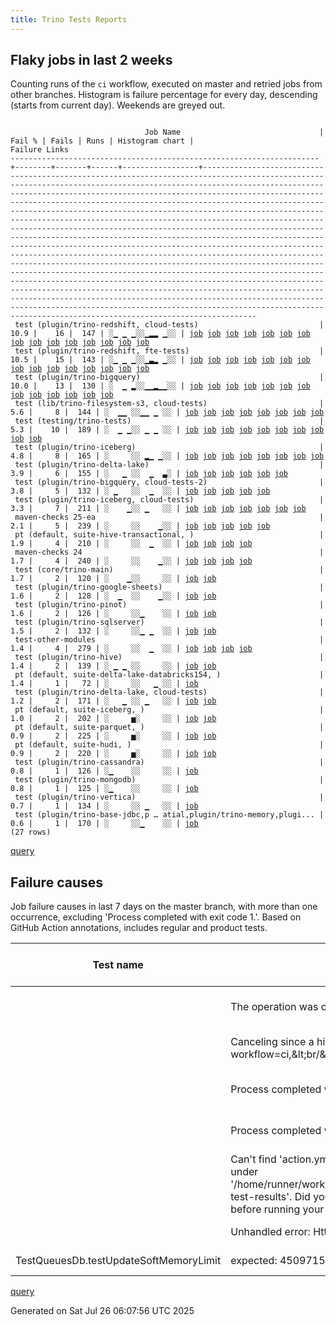 ```yaml
---
title: Trino Tests Reports
---
```


## Flaky jobs in last 2 weeks

Counting runs of the `ci` workflow, executed on master and retried jobs from other branches.
Histogram is failure percentage for every day, descending (starts from current day).
Weekends are greyed out.
<pre><code>
                              Job Name                               | Fail % | Fails | Runs | Histogram chart |                                                                                                                                                                                                                                                                                                                                                                                                                                                                                                                                                                                                                  Failure Links                                                                                                                                                                                                                                                                                                                                                                                                                                                                                                                                                                                                                   
---------------------------------------------------------------------+--------+-------+------+-----------------+--------------------------------------------------------------------------------------------------------------------------------------------------------------------------------------------------------------------------------------------------------------------------------------------------------------------------------------------------------------------------------------------------------------------------------------------------------------------------------------------------------------------------------------------------------------------------------------------------------------------------------------------------------------------------------------------------------------------------------------------------------------------------------------------------------------------------------------------------------------------------------------------------------------------------------------------------------------------------------------------------------------------------------------------------------------------------------------------------------------------------------------------------------------------------------------------------------------------------------------------------
 test (plugin/trino-redshift, cloud-tests)                           |   10.9 |    16 |  147 | ░▁ ▁ ▁░░▁▂▂ ▁░░ | <a href="https://github.com/trinodb/trino/actions/runs/16514928558/job/46703899539">job</a> <a href="https://github.com/trinodb/trino/actions/runs/16514939863/job/46703918320">job</a> <a href="https://github.com/trinodb/trino/actions/runs/16521560222/job/46724452150">job</a> <a href="https://github.com/trinodb/trino/actions/runs/16468668606/job/46552262358">job</a> <a href="https://github.com/trinodb/trino/actions/runs/16413856588/job/46375164257">job</a> <a href="https://github.com/trinodb/trino/actions/runs/16366096429/job/46243604181">job</a> <a href="https://github.com/trinodb/trino/actions/runs/16373506869/job/46267622482">job</a> <a href="https://github.com/trinodb/trino/actions/runs/16338458941/job/46155240207">job</a> <a href="https://github.com/trinodb/trino/actions/runs/16338468375/job/46155271376">job</a> <a href="https://github.com/trinodb/trino/actions/runs/16338524184/job/46155428092">job</a> <a href="https://github.com/trinodb/trino/actions/runs/16340190285/job/46160726365">job</a> <a href="https://github.com/trinodb/trino/actions/runs/16312399138/job/46070578596">job</a> <a href="https://github.com/trinodb/trino/actions/runs/16312399138/job/46070578596">job</a> <a href="https://github.com/trinodb/trino/actions/runs/16314558028/job/46077296871">job</a> <a href="https://github.com/trinodb/trino/actions/runs/16314586610/job/46077391665">job</a>  
 test (plugin/trino-redshift, fte-tests)                             |   10.5 |    15 |  143 | ░▁ ▁ ▁░░▁▃▂ ▁░░ | <a href="https://github.com/trinodb/trino/actions/runs/16514928558/job/46703899535">job</a> <a href="https://github.com/trinodb/trino/actions/runs/16514939863/job/46703918331">job</a> <a href="https://github.com/trinodb/trino/actions/runs/16521560222/job/46724452182">job</a> <a href="https://github.com/trinodb/trino/actions/runs/16468668606/job/46552262364">job</a> <a href="https://github.com/trinodb/trino/actions/runs/16413856588/job/46375164286">job</a> <a href="https://github.com/trinodb/trino/actions/runs/16373506869/job/46267622530">job</a> <a href="https://github.com/trinodb/trino/actions/runs/16338458941/job/46155240220">job</a> <a href="https://github.com/trinodb/trino/actions/runs/16338468375/job/46155271374">job</a> <a href="https://github.com/trinodb/trino/actions/runs/16338524184/job/46155428075">job</a> <a href="https://github.com/trinodb/trino/actions/runs/16340190285/job/46160726392">job</a> <a href="https://github.com/trinodb/trino/actions/runs/16312399138/job/46070578576">job</a> <a href="https://github.com/trinodb/trino/actions/runs/16312399138/job/46070578576">job</a> <a href="https://github.com/trinodb/trino/actions/runs/16314558028/job/46077296703">job</a> <a href="https://github.com/trinodb/trino/actions/runs/16314586610/job/46077391650">job</a> <a href="https://github.com/trinodb/trino/actions/runs/16264354545/job/45916650332">job</a>  
 test (plugin/trino-bigquery)                                        |   10.0 |    13 |  130 | ░  ▁ ▂░░▁▁▂▁▁░░ | <a href="https://github.com/trinodb/trino/actions/runs/16495320923/job/46639616747">job</a> <a href="https://github.com/trinodb/trino/actions/runs/16468665379/job/46552251946">job</a> <a href="https://github.com/trinodb/trino/actions/runs/16413856588/job/46375164081">job</a> <a href="https://github.com/trinodb/trino/actions/runs/16415292042/job/46379781823">job</a> <a href="https://github.com/trinodb/trino/actions/runs/16367773287/job/46248957533">job</a> <a href="https://github.com/trinodb/trino/actions/runs/16338458941/job/46155240117">job</a> <a href="https://github.com/trinodb/trino/actions/runs/16340190285/job/46160726226">job</a> <a href="https://github.com/trinodb/trino/actions/runs/16314253058/job/46076316084">job</a> <a href="https://github.com/trinodb/trino/actions/runs/16314558028/job/46077296568">job</a> <a href="https://github.com/trinodb/trino/actions/runs/16316309279/job/46083000509">job</a> <a href="https://github.com/trinodb/trino/actions/runs/16317021904/job/46085375402">job</a> <a href="https://github.com/trinodb/trino/actions/runs/16286778308/job/45987158489">job</a> <a href="https://github.com/trinodb/trino/actions/runs/16264354545/job/45916650217">job</a>                                                                                                                                                                  
 test (lib/trino-filesystem-s3, cloud-tests)                         |    5.6 |     8 |  144 | ░  ▁▁ ░░▁▁ ▁ ░░ | <a href="https://github.com/trinodb/trino/actions/runs/16470269992/job/46557532671">job</a> <a href="https://github.com/trinodb/trino/actions/runs/16470269992/job/46557532671">job</a> <a href="https://github.com/trinodb/trino/actions/runs/16455334709/job/46510898787">job</a> <a href="https://github.com/trinodb/trino/actions/runs/16372959138/job/46265782639">job</a> <a href="https://github.com/trinodb/trino/actions/runs/16372959138/job/46265782639">job</a> <a href="https://github.com/trinodb/trino/actions/runs/16372959138/job/46265782639">job</a> <a href="https://github.com/trinodb/trino/actions/runs/16338458941/job/46155240102">job</a> <a href="https://github.com/trinodb/trino/actions/runs/16286778308/job/45987158485">job</a>                                                                                                                                                                                                                                                                                                                                                                                                                                                                                                                                                                                  
 test (testing/trino-tests)                                          |    5.3 |    10 |  189 | ░  ▁ ▁░░ ▁ ▁ ░░ | <a href="https://github.com/trinodb/trino/actions/runs/16470269992/job/46557532711">job</a> <a href="https://github.com/trinodb/trino/actions/runs/16470269992/job/46557532711">job</a> <a href="https://github.com/trinodb/trino/actions/runs/16416336635/job/46383132332">job</a> <a href="https://github.com/trinodb/trino/actions/runs/16416336635/job/46383132332">job</a> <a href="https://github.com/trinodb/trino/actions/runs/16374516990/job/46271044551">job</a> <a href="https://github.com/trinodb/trino/actions/runs/16336947765/job/46150887081">job</a> <a href="https://github.com/trinodb/trino/actions/runs/16340190285/job/46160726417">job</a> <a href="https://github.com/trinodb/trino/actions/runs/16314253058/job/46076316209">job</a> <a href="https://github.com/trinodb/trino/actions/runs/16305254718/job/46049824034">job</a> <a href="https://github.com/trinodb/trino/actions/runs/16305254718/job/46049824034">job</a>                                                                                                                                                                                                                                                                                                                                                                                                                  
 test (plugin/trino-iceberg)                                         |    4.8 |     8 |  165 | ░     ░░ ▂▁ ▁░░ | <a href="https://github.com/trinodb/trino/actions/runs/16333600844/job/46141348476">job</a> <a href="https://github.com/trinodb/trino/actions/runs/16334740729/job/46144513177">job</a> <a href="https://github.com/trinodb/trino/actions/runs/16336947765/job/46150886982">job</a> <a href="https://github.com/trinodb/trino/actions/runs/16328618010/job/46125231657">job</a> <a href="https://github.com/trinodb/trino/actions/runs/16331637793/job/46135426092">job</a> <a href="https://github.com/trinodb/trino/actions/runs/16332180008/job/46137120807">job</a> <a href="https://github.com/trinodb/trino/actions/runs/16261506543/job/45907647813">job</a> <a href="https://github.com/trinodb/trino/actions/runs/16261571748/job/45907844597">job</a>                                                                                                                                                                                                                                                                                                                                                                                                                                                                                                                                                                                  
 test (plugin/trino-delta-lake)                                      |    3.9 |     6 |  155 | ░   ▁ ░░  ▁  ▃░ | <a href="https://github.com/trinodb/trino/actions/runs/16521560222/job/46724451976">job</a> <a href="https://github.com/trinodb/trino/actions/runs/16456523843/job/46514867268">job</a> <a href="https://github.com/trinodb/trino/actions/runs/16366096429/job/46243604093">job</a> <a href="https://github.com/trinodb/trino/actions/runs/16314586610/job/46077391532">job</a> <a href="https://github.com/trinodb/trino/actions/runs/16250597112/job/45879741929">job</a> <a href="https://github.com/trinodb/trino/actions/runs/16250597112/job/45879741929">job</a>                                                                                                                                                                                                                                                                                                                                                                                                                                                                                                                                                                                                                                                                                                                                                  
 test (plugin/trino-bigquery, cloud-tests-2)                         |    3.8 |     5 |  132 | ░ ▁   ░░  ▁  ░░ | <a href="https://github.com/trinodb/trino/actions/runs/16524112457/job/46733000773">job</a> <a href="https://github.com/trinodb/trino/actions/runs/16492515223/job/46630496545">job</a> <a href="https://github.com/trinodb/trino/actions/runs/16495320923/job/46639616788">job</a> <a href="https://github.com/trinodb/trino/actions/runs/16312399138/job/46070578500">job</a> <a href="https://github.com/trinodb/trino/actions/runs/16312399138/job/46070578500">job</a>                                                                                                                                                                                                                                                                                                                                                                                                                                                                                                                                                                                                                                                                                                                                                                                                                                  
 test (plugin/trino-iceberg, cloud-tests)                            |    3.3 |     7 |  211 | ░    ▁░░ ▁   ░░ | <a href="https://github.com/trinodb/trino/actions/runs/16416336635/job/46383132230">job</a> <a href="https://github.com/trinodb/trino/actions/runs/16416336635/job/46383132230">job</a> <a href="https://github.com/trinodb/trino/actions/runs/16365663136/job/46242261804">job</a> <a href="https://github.com/trinodb/trino/actions/runs/16333600844/job/46141348469">job</a> <a href="https://github.com/trinodb/trino/actions/runs/16334740729/job/46144513181">job</a> <a href="https://github.com/trinodb/trino/actions/runs/16336947765/job/46150887000">job</a> <a href="https://github.com/trinodb/trino/actions/runs/16328618010/job/46125231640">job</a>                                                                                                                                                                                                                                                                                                                                                                                                                                                                                                                                                                                                                                                                  
 maven-checks 25-ea                                                  |    2.1 |     5 |  239 | ░     ░░    ▁░░ | <a href="https://github.com/trinodb/trino/actions/runs/16361433439/job/46229907293">job</a> <a href="https://github.com/trinodb/trino/actions/runs/16258446855/job/45898893931">job</a> <a href="https://github.com/trinodb/trino/actions/runs/16258855502/job/45899966534">job</a> <a href="https://github.com/trinodb/trino/actions/runs/16259875581/job/45902744153">job</a> <a href="https://github.com/trinodb/trino/actions/runs/16273116057/job/45945554178">job</a>                                                                                                                                                                                                                                                                                                                                                                                                                                                                                                                                                                                                                                                                                                                                                                                                                                  
 pt (default, suite-hive-transactional, )                            |    1.9 |     4 |  210 | ░     ░░  ▁  ░░ | <a href="https://github.com/trinodb/trino/actions/runs/16413856588/job/46375816758">job</a> <a href="https://github.com/trinodb/trino/actions/runs/16362158944/job/46232428276">job</a> <a href="https://github.com/trinodb/trino/actions/runs/16314253058/job/46076960579">job</a> <a href="https://github.com/trinodb/trino/actions/runs/16318972808/job/46092432211">job</a>                                                                                                                                                                                                                                                                                                                                                                                                                                                                                                                                                                                                                                                                                                                                                                                                                                                                                                                  
 maven-checks 24                                                     |    1.7 |     4 |  240 | ░     ░░    ▁░░ | <a href="https://github.com/trinodb/trino/actions/runs/16258446855/job/45898893935">job</a> <a href="https://github.com/trinodb/trino/actions/runs/16258855502/job/45899966536">job</a> <a href="https://github.com/trinodb/trino/actions/runs/16259875581/job/45902744150">job</a> <a href="https://github.com/trinodb/trino/actions/runs/16273116057/job/45945554198">job</a>                                                                                                                                                                                                                                                                                                                                                                                                                                                                                                                                                                                                                                                                                                                                                                                                                                                                                                                  
 test (core/trino-main)                                              |    1.7 |     2 |  120 | ░    ▁░░     ░░ | <a href="https://github.com/trinodb/trino/actions/runs/16416336635/job/46383132043">job</a> <a href="https://github.com/trinodb/trino/actions/runs/16416336635/job/46383132043">job</a>                                                                                                                                                                                                                                                                                                                                                                                                                                                                                                                                                                                                                                                                                                                                                                                                                                                                                                                                                                                                                                                                                  
 test (plugin/trino-google-sheets)                                   |    1.6 |     2 |  128 | ░  ▁  ░░    ▁░░ | <a href="https://github.com/trinodb/trino/actions/runs/16468665379/job/46552251944">job</a> <a href="https://github.com/trinodb/trino/actions/runs/16264354545/job/45916650259">job</a>                                                                                                                                                                                                                                                                                                                                                                                                                                                                                                                                                                                                                                                                                                                                                                                                                                                                                                                                                                                                                                                                                  
 test (plugin/trino-pinot)                                           |    1.6 |     2 |  126 | ░     ░░▁    ░░ | <a href="https://github.com/trinodb/trino/actions/runs/16496471736/job/46643399487">job</a> <a href="https://github.com/trinodb/trino/actions/runs/16374516990/job/46271044567">job</a>                                                                                                                                                                                                                                                                                                                                                                                                                                                                                                                                                                                                                                                                                                                                                                                                                                                                                                                                                                                                                                                                                  
 test (plugin/trino-sqlserver)                                       |    1.5 |     2 |  132 | ░     ░░▁ ▁  ░░ | <a href="https://github.com/trinodb/trino/actions/runs/16367773287/job/46248957677">job</a> <a href="https://github.com/trinodb/trino/actions/runs/16314253058/job/46076316215">job</a>                                                                                                                                                                                                                                                                                                                                                                                                                                                                                                                                                                                                                                                                                                                                                                                                                                                                                                                                                                                                                                                                                  
 test-other-modules                                                  |    1.4 |     4 |  279 | ░     ░░  ▁  ░░ | <a href="https://github.com/trinodb/trino/actions/runs/16466018676/job/46543485913">job</a> <a href="https://github.com/trinodb/trino/actions/runs/16338524184/job/46155372033">job</a> <a href="https://github.com/trinodb/trino/actions/runs/16312399138/job/46070514310">job</a> <a href="https://github.com/trinodb/trino/actions/runs/16312399138/job/46070514310">job</a>                                                                                                                                                                                                                                                                                                                                                                                                                                                                                                                                                                                                                                                                                                                                                                                                                                                                                                                  
 test (plugin/trino-hive)                                            |    1.4 |     2 |  139 | ░ ▁ ▁ ░░     ░░ | <a href="https://github.com/trinodb/trino/actions/runs/16495320923/job/46639616790">job</a> <a href="https://github.com/trinodb/trino/actions/runs/16456523843/job/46514867262">job</a>                                                                                                                                                                                                                                                                                                                                                                                                                                                                                                                                                                                                                                                                                                                                                                                                                                                                                                                                                                                                                                                                                  
 pt (default, suite-delta-lake-databricks154, )                      |    1.4 |     1 |   72 | ░     ░░   ▁ ░░ | <a href="https://github.com/trinodb/trino/actions/runs/16292506729/job/46006359884">job</a>                                                                                                                                                                                                                                                                                                                                                                                                                                                                                                                                                                                                                                                                                                                                                                                                                                                                                                                                                                                                                                                                                                                                                                  
 test (plugin/trino-delta-lake, cloud-tests)                         |    1.2 |     2 |  171 | ░   ▁ ░░ ▁   ░░ | <a href="https://github.com/trinodb/trino/actions/runs/16439755097/job/46457673698">job</a> <a href="https://github.com/trinodb/trino/actions/runs/16339059230/job/46157073300">job</a>                                                                                                                                                                                                                                                                                                                                                                                                                                                                                                                                                                                                                                                                                                                                                                                                                                                                                                                                                                                                                                                                                  
 pt (default, suite-iceberg, )                                       |    1.0 |     2 |  202 | ░     ▅░     ░░ | <a href="https://github.com/trinodb/trino/actions/runs/16402938736/job/46345121794">job</a> <a href="https://github.com/trinodb/trino/actions/runs/16402938736/job/46345121794">job</a>                                                                                                                                                                                                                                                                                                                                                                                                                                                                                                                                                                                                                                                                                                                                                                                                                                                                                                                                                                                                                                                                                  
 pt (default, suite-parquet, )                                       |    0.9 |     2 |  225 | ░     ▅░     ░░ | <a href="https://github.com/trinodb/trino/actions/runs/16402938736/job/46345121790">job</a> <a href="https://github.com/trinodb/trino/actions/runs/16402938736/job/46345121790">job</a>                                                                                                                                                                                                                                                                                                                                                                                                                                                                                                                                                                                                                                                                                                                                                                                                                                                                                                                                                                                                                                                                                  
 pt (default, suite-hudi, )                                          |    0.9 |     2 |  220 | ░     ▅░     ░░ | <a href="https://github.com/trinodb/trino/actions/runs/16402938736/job/46345121811">job</a> <a href="https://github.com/trinodb/trino/actions/runs/16402938736/job/46345121811">job</a>                                                                                                                                                                                                                                                                                                                                                                                                                                                                                                                                                                                                                                                                                                                                                                                                                                                                                                                                                                                                                                                                                  
 test (plugin/trino-cassandra)                                       |    0.8 |     1 |  126 | ░▁    ░░     ░░ | <a href="https://github.com/trinodb/trino/actions/runs/16524112457/job/46733000698">job</a>                                                                                                                                                                                                                                                                                                                                                                                                                                                                                                                                                                                                                                                                                                                                                                                                                                                                                                                                                                                                                                                                                                                                                                  
 test (plugin/trino-mongodb)                                         |    0.8 |     1 |  125 | ░▁    ░░     ░░ | <a href="https://github.com/trinodb/trino/actions/runs/16514928558/job/46703899529">job</a>                                                                                                                                                                                                                                                                                                                                                                                                                                                                                                                                                                                                                                                                                                                                                                                                                                                                                                                                                                                                                                                                                                                                                                  
 test (plugin/trino-vertica)                                         |    0.7 |     1 |  134 | ░     ░░ ▁   ░░ | <a href="https://github.com/trinodb/trino/actions/runs/16334740729/job/46144513233">job</a>                                                                                                                                                                                                                                                                                                                                                                                                                                                                                                                                                                                                                                                                                                                                                                                                                                                                                                                                                                                                                                                                                                                                                                  
 test (plugin/trino-base-jdbc,p … atial,plugin/trino-memory,plugi... |    0.6 |     1 |  170 | ░     ░░▁    ░░ | <a href="https://github.com/trinodb/trino/actions/runs/16373506869/job/46267622404">job</a>                                                                                                                                                                                                                                                                                                                                                                                                                                                                                                                                                                                                                                                                                                                                                                                                                                                                                                                                                                                                                                                                                                                                                                  
(27 rows)
</code></pre>
[query](https://github.com/trinodb/reports/blob/8dcb73f8b23e4d11781fd6c623574e1b9513671a/sql/tests/jobs.sql)

## Failure causes

Job failure causes in last 7 days on the master branch, with more than one occurrence,
excluding 'Process completed with exit code 1.'.
Based on GitHub Action annotations, includes regular and product tests.

| Test name                              | Message                                                                                                                                                                                                     | Test failures | Run failures | % of runs | First seen at           | Last seen at            | Failure Links                                                                                                                                                                                                                                                                                                                                                                                                    |
| -------------------------------------- | ----------------------------------------------------------------------------------------------------------------------------------------------------------------------------------------------------------- | -------------:| ------------:| ---------:| ----------------------- | ----------------------- | ---------------------------------------------------------------------------------------------------------------------------------------------------------------------------------------------------------------------------------------------------------------------------------------------------------------------------------------------------------------------------------------------------------------- |
|                                        | The operation was canceled.                                                                                                                                                                                 |            52 |            6 |       1.2 | 2025-07-21 05:19:48.000 | 2025-07-24 00:54:43.000 | <a href="https://github.com/trinodb/trino/actions/runs/16408996162/job/46360009904">job</a> <a href="https://github.com/trinodb/trino/actions/runs/16408996162/job/46360009912">job</a> <a href="https://github.com/trinodb/trino/actions/runs/16408996162/job/46360009947">job</a> <a href="https://github.com/trinodb/trino/actions/runs/16408996162/job/46360010026">job</a> <a href="https://github.com/trinodb/trino/actions/runs/16409149886/job/46360451363">job</a>  |
|                                        | Canceling since a higher priority waiting request for workflow=ci,\&lt;br/\&gt;                                                                                                                                   |            52 |            6 |       1.2 | 2025-07-21 05:19:48.000 | 2025-07-24 00:54:43.000 | <a href="https://github.com/trinodb/trino/actions/runs/16408996162/job/46360009904">job</a> <a href="https://github.com/trinodb/trino/actions/runs/16408996162/job/46360009912">job</a> <a href="https://github.com/trinodb/trino/actions/runs/16408996162/job/46360009947">job</a> <a href="https://github.com/trinodb/trino/actions/runs/16408996162/job/46360010026">job</a> <a href="https://github.com/trinodb/trino/actions/runs/16409149886/job/46360451363">job</a>  |
|                                        | Process completed with exit code 127.                                                                                                                                                                       |            10 |            1 |       0.2 | 2025-07-24 00:43:50.000 | 2025-07-24 00:43:53.000 | <a href="https://github.com/trinodb/trino/actions/runs/16484973978/job/46607879185">job</a> <a href="https://github.com/trinodb/trino/actions/runs/16484973978/job/46607879190">job</a> <a href="https://github.com/trinodb/trino/actions/runs/16484973978/job/46607879196">job</a> <a href="https://github.com/trinodb/trino/actions/runs/16484973978/job/46607879198">job</a> <a href="https://github.com/trinodb/trino/actions/runs/16484973978/job/46607879204">job</a>  |
|                                        | Process completed with exit code 255.                                                                                                                                                                       |            10 |            5 |       1.0 | 2025-07-21 10:34:11.000 | 2025-07-25 12:46:24.000 | <a href="https://github.com/trinodb/trino/actions/runs/16413856588/job/46375164257">job</a> <a href="https://github.com/trinodb/trino/actions/runs/16413856588/job/46375164286">job</a> <a href="https://github.com/trinodb/trino/actions/runs/16468668606/job/46552262358">job</a> <a href="https://github.com/trinodb/trino/actions/runs/16468668606/job/46552262364">job</a> <a href="https://github.com/trinodb/trino/actions/runs/16514928558/job/46703899535">job</a>  |
|                                        | Can't find 'action.yml', 'action.yaml' or 'Dockerfile' under '/home/runner/work/trino/trino/.github/actions/process-test-results'. Did you forget to run actions/checkout before running your local action? |            10 |            1 |       0.2 | 2025-07-24 00:43:50.000 | 2025-07-24 00:43:53.000 | <a href="https://github.com/trinodb/trino/actions/runs/16484973978/job/46607879185">job</a> <a href="https://github.com/trinodb/trino/actions/runs/16484973978/job/46607879190">job</a> <a href="https://github.com/trinodb/trino/actions/runs/16484973978/job/46607879196">job</a> <a href="https://github.com/trinodb/trino/actions/runs/16484973978/job/46607879198">job</a> <a href="https://github.com/trinodb/trino/actions/runs/16484973978/job/46607879204">job</a>  |
|                                        | Unhandled error: HttpError: Artifact has expired                                                                                                                                                            |             2 |            2 |       0.4 | 2025-07-25 19:39:58.000 | 2025-07-25 20:59:05.000 | <a href="https://github.com/trinodb/trino/actions/runs/16530215879/job/46753505617">job</a> <a href="https://github.com/trinodb/trino/actions/runs/16531486251/job/46757685247">job</a>                                                                                                                                                                                                                                                  |
| TestQueuesDb.testUpdateSoftMemoryLimit | expected: 4509715660L\&lt;br/\&gt;                                                                                                                                                                                |             2 |            2 |       0.4 | 2025-07-21 12:26:19.000 | 2025-07-23 12:40:08.000 | <a href="https://github.com/trinodb/trino/actions/runs/16416336635/job/46383132332">job</a> <a href="https://github.com/trinodb/trino/actions/runs/16470269992/job/46557532711">job</a>                                                                                                                                                                                                                                                  |

[query](https://github.com/trinodb/reports/blob/8dcb73f8b23e4d11781fd6c623574e1b9513671a/sql/tests/annotations.sql)

Generated on Sat Jul 26 06:07:56 UTC 2025
